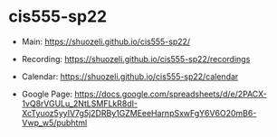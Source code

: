 # cis555-sp22

- Main: https://shuozeli.github.io/cis555-sp22/
- Recording: https://shuozeli.github.io/cis555-sp22/recordings
- Calendar: https://shuozeli.github.io/cis555-sp22/calendar

- Google Page: https://docs.google.com/spreadsheets/d/e/2PACX-1vQ8rVGULu_2NtLSMFLkR8dI-XcTyuoz5yyIV7g5j2DRBy1GZMEeeHarnpSxwFgY6V6O20mB6-Vwp_w5/pubhtml
